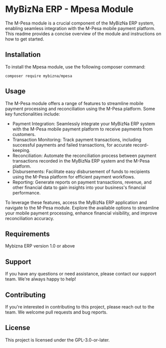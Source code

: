# MyBizNa ERP - Mpesa Module
The M-Pesa module is a crucial component of the MyBizNa ERP system, enabling seamless integration with the M-Pesa mobile payment platform. This readme provides a concise overview of the module and instructions on how to get started.

## Installation 
To install the Mpesa module, use the following composer command:
```
composer require mybizna/mpesa
```

## Usage
The M-Pesa module offers a range of features to streamline mobile payment processing and reconciliation using the M-Pesa platform. Some key functionalities include:

 - Payment Integration: Seamlessly integrate your MyBizNa ERP system with the M-Pesa mobile payment platform to receive payments from customers.
 - Transaction Monitoring: Track payment transactions, including successful payments and failed transactions, for accurate record-keeping.
 - Reconciliation: Automate the reconciliation process between payment transactions recorded in the MyBizNa ERP system and the M-Pesa platform.
 - Disbursements: Facilitate easy disbursement of funds to recipients using the M-Pesa platform for efficient payment workflows.
 - Reporting: Generate reports on payment transactions, revenue, and other financial data to gain insights into your business's financial performance.

To leverage these features, access the MyBizNa ERP application and navigate to the M-Pesa module. Explore the available options to streamline your mobile payment processing, enhance financial visibility, and improve reconciliation accuracy.

## Requirements
Mybizna ERP version 1.0 or above

## Support
If you have any questions or need assistance, please contact our support team. We're always happy to help!

## Contributing
If you're interested in contributing to this project, please reach out to the team. We welcome pull requests and bug reports.

## License
This project is licensed under the GPL-3.0-or-later.

